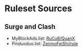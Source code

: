 # Ruleset Sources

## Surge and Clash

- MyBlockAds.list: [RuCu6/QuanX](https://github.com/RuCu6/QuanX/raw/main/Rules/MyBlockAds.list)
- Pinduoduo.list: [ZenmoFeiShi/rule](https://github.com/ZenmoFeiShi/rule/raw/main/Pinduoduo.list)
